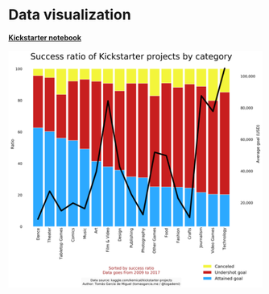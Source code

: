 # Data visualization

#### [Kickstarter notebook](https://github.com/togademi/dataviz/blob/master/notebooks/kickstarter.ipynb)

![Success ratio of Kickstarter projects by category](./images/ks_success_ratio_avg_goal.png)
